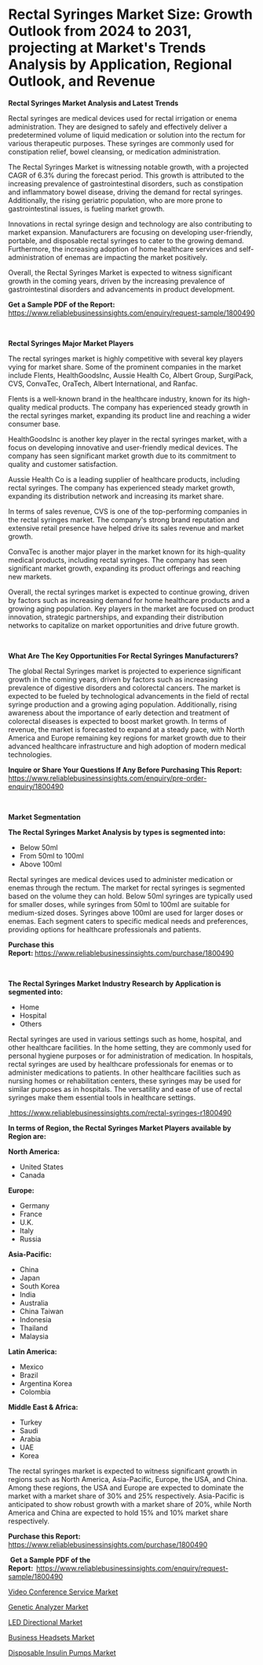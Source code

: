 <p><h1>Rectal Syringes Market Size: Growth Outlook from 2024 to 2031, projecting at Market's Trends Analysis by Application, Regional Outlook, and Revenue</h1></p><p><strong>Rectal Syringes Market Analysis and Latest Trends</strong></p>
<p><p>Rectal syringes are medical devices used for rectal irrigation or enema administration. They are designed to safely and effectively deliver a predetermined volume of liquid medication or solution into the rectum for various therapeutic purposes. These syringes are commonly used for constipation relief, bowel cleansing, or medication administration.</p><p>The Rectal Syringes Market is witnessing notable growth, with a projected CAGR of 6.3% during the forecast period. This growth is attributed to the increasing prevalence of gastrointestinal disorders, such as constipation and inflammatory bowel disease, driving the demand for rectal syringes. Additionally, the rising geriatric population, who are more prone to gastrointestinal issues, is fueling market growth.</p><p>Innovations in rectal syringe design and technology are also contributing to market expansion. Manufacturers are focusing on developing user-friendly, portable, and disposable rectal syringes to cater to the growing demand. Furthermore, the increasing adoption of home healthcare services and self-administration of enemas are impacting the market positively.</p><p>Overall, the Rectal Syringes Market is expected to witness significant growth in the coming years, driven by the increasing prevalence of gastrointestinal disorders and advancements in product development.</p></p>
<p><strong>Get a Sample PDF of the Report:&nbsp;</strong> <a href="https://www.reliablebusinessinsights.com/enquiry/request-sample/1800490">https://www.reliablebusinessinsights.com/enquiry/request-sample/1800490</a></p>
<p>&nbsp;</p>
<p><strong>Rectal Syringes Major Market Players</strong></p>
<p><p>The rectal syringes market is highly competitive with several key players vying for market share. Some of the prominent companies in the market include Flents, HealthGoodsInc, Aussie Health Co, Albert Group, SurgiPack, CVS, ConvaTec, OraTech, Albert International, and Ranfac.</p><p>Flents is a well-known brand in the healthcare industry, known for its high-quality medical products. The company has experienced steady growth in the rectal syringes market, expanding its product line and reaching a wider consumer base.</p><p>HealthGoodsInc is another key player in the rectal syringes market, with a focus on developing innovative and user-friendly medical devices. The company has seen significant market growth due to its commitment to quality and customer satisfaction.</p><p>Aussie Health Co is a leading supplier of healthcare products, including rectal syringes. The company has experienced steady market growth, expanding its distribution network and increasing its market share.</p><p>In terms of sales revenue, CVS is one of the top-performing companies in the rectal syringes market. The company's strong brand reputation and extensive retail presence have helped drive its sales revenue and market growth.</p><p>ConvaTec is another major player in the market known for its high-quality medical products, including rectal syringes. The company has seen significant market growth, expanding its product offerings and reaching new markets.</p><p>Overall, the rectal syringes market is expected to continue growing, driven by factors such as increasing demand for home healthcare products and a growing aging population. Key players in the market are focused on product innovation, strategic partnerships, and expanding their distribution networks to capitalize on market opportunities and drive future growth.</p></p>
<p>&nbsp;</p>
<p><strong>What Are The Key Opportunities For Rectal Syringes Manufacturers?</strong></p>
<p><p>The global Rectal Syringes market is projected to experience significant growth in the coming years, driven by factors such as increasing prevalence of digestive disorders and colorectal cancers. The market is expected to be fueled by technological advancements in the field of rectal syringe production and a growing aging population. Additionally, rising awareness about the importance of early detection and treatment of colorectal diseases is expected to boost market growth. In terms of revenue, the market is forecasted to expand at a steady pace, with North America and Europe remaining key regions for market growth due to their advanced healthcare infrastructure and high adoption of modern medical technologies.</p></p>
<p><strong>Inquire or Share Your Questions If Any Before Purchasing This Report:</strong> <a href="https://www.reliablebusinessinsights.com/enquiry/pre-order-enquiry/1800490">https://www.reliablebusinessinsights.com/enquiry/pre-order-enquiry/1800490</a></p>
<p>&nbsp;</p>
<p><strong>Market Segmentation</strong></p>
<p><strong>The Rectal Syringes Market Analysis by types is segmented into:</strong></p>
<p><ul><li>Below 50ml</li><li>From 50ml to 100ml</li><li>Above 100ml</li></ul></p>
<p><p>Rectal syringes are medical devices used to administer medication or enemas through the rectum. The market for rectal syringes is segmented based on the volume they can hold. Below 50ml syringes are typically used for smaller doses, while syringes from 50ml to 100ml are suitable for medium-sized doses. Syringes above 100ml are used for larger doses or enemas. Each segment caters to specific medical needs and preferences, providing options for healthcare professionals and patients.</p></p>
<p><strong>Purchase this Report:&nbsp;</strong><a href="https://www.reliablebusinessinsights.com/purchase/1800490">https://www.reliablebusinessinsights.com/purchase/1800490</a></p>
<p>&nbsp;</p>
<p><strong>The Rectal Syringes Market Industry Research by Application is segmented into:</strong></p>
<p><ul><li>Home</li><li>Hospital</li><li>Others</li></ul></p>
<p><p>Rectal syringes are used in various settings such as home, hospital, and other healthcare facilities. In the home setting, they are commonly used for personal hygiene purposes or for administration of medication. In hospitals, rectal syringes are used by healthcare professionals for enemas or to administer medications to patients. In other healthcare facilities such as nursing homes or rehabilitation centers, these syringes may be used for similar purposes as in hospitals. The versatility and ease of use of rectal syringes make them essential tools in healthcare settings.</p></p>
<p><a href="https://www.reliablebusinessinsights.com/rectal-syringes-r1800490">&nbsp;https://www.reliablebusinessinsights.com/rectal-syringes-r1800490</a></p>
<p><strong>In terms of Region, the Rectal Syringes Market Players available by Region are:</strong></p>
<p>
    <p> <strong> North America: </strong>
        <ul>
            <li>United States</li>
            <li>Canada</li>
        </ul>
        </p> 
    <p> <strong> Europe: </strong>
        <ul>
            <li>Germany</li>
            <li>France</li>
            <li>U.K.</li>
            <li>Italy</li>
            <li>Russia</li>
        </ul>
        </p> 
    <p> <strong> Asia-Pacific: </strong>
        <ul>
            <li>China</li>
            <li>Japan</li>
            <li>South Korea</li>
            <li>India</li>
            <li>Australia</li>
            <li>China Taiwan</li>
            <li>Indonesia</li>
            <li>Thailand</li>
            <li>Malaysia</li>
        </ul>
        </p> 
    <p> <strong> Latin America: </strong>
        <ul>
            <li>Mexico</li>
            <li>Brazil</li>
            <li>Argentina Korea</li>
            <li>Colombia</li>
        </ul>
        </p> 
    <p> <strong> Middle East & Africa: </strong>
        <ul>
            <li>Turkey</li>
            <li>Saudi</li>
            <li>Arabia</li>
            <li>UAE</li>
            <li>Korea</li>
        </ul>
    </p>
    </p>
<p><p>The rectal syringes market is expected to witness significant growth in regions such as North America, Asia-Pacific, Europe, the USA, and China. Among these regions, the USA and Europe are expected to dominate the market with a market share of 30% and 25% respectively. Asia-Pacific is anticipated to show robust growth with a market share of 20%, while North America and China are expected to hold 15% and 10% market share respectively.</p></p>
<p><strong>Purchase this Report: </strong><a href="https://www.reliablebusinessinsights.com/purchase/1800490">https://www.reliablebusinessinsights.com/purchase/1800490</a></p>
<p>&nbsp;<strong>Get a Sample PDF of the Report:&nbsp;&nbsp;</strong><a href="https://www.reliablebusinessinsights.com/enquiry/request-sample/1800490">https://www.reliablebusinessinsights.com/enquiry/request-sample/1800490</a></p>
<p><strong></strong></p>
<p><p><a href="https://issuu.com/reportprime-2/docs/video-conference-service-market-size-2030.pptx">Video Conference Service Market</a></p><p><a href="https://github.com/jakobeblake56/Market-Research-Report-List-1/blob/main/genetic-analyzer-market.md">Genetic Analyzer Market</a></p><p><a href="https://medium.com/@maria.hardacre7345/global-led-directional-market-analysis-trends-forecasts-and-growth-opportunities-2024-2031-1341c650032a">LED Directional Market</a></p><p><a href="https://medium.com/@rachel.baile55467/business-headsets-market-overview-global-market-trends-and-future-prospects-from-2024-to-2031-da0bc045c2b1">Business Headsets Market</a></p><p><a href="https://github.com/julian6Skinner/Market-Research-Report-List-1/blob/main/disposable-insulin-pumps-market.md">Disposable Insulin Pumps Market</a></p></p>
